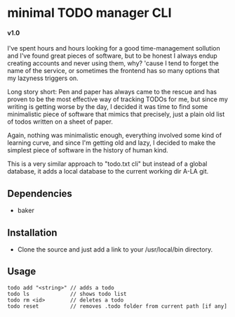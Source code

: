 # minimal TODO manager CLI
#### v1.0

I've spent hours and hours looking for a good time-management sollution and I've found great pieces of software, but to be honest I always endup creating accounts and never using them, why? 'cause I tend to forget the name of the service, or sometimes the frontend has so many options that my lazyness triggers on.

Long story short: Pen and paper has always came to the rescue and has proven to be the most effective way of tracking TODOs for me, but since my writing is getting worse by the day, I decided it was time to find some minimalistic piece of software that mimics that precisely, just a plain old list of todos written on a sheet of paper.

Again, nothing was minimalistic enough, everything involved some kind of learning curve, and since I'm getting old and lazy, I decided to make the simplest piece of software in the history of human kind.

This is a very similar approach to "todo.txt cli" but instead of a global database, it adds a local database to the current working dir A-LA git.


## Dependencies
- baker

## Installation
- Clone the source and just add a link to your /usr/local/bin directory.

## Usage
    todo add "<string>" // adds a todo
    todo ls             // shows todo list
    todo rm <id>        // deletes a todo
    todo reset          // removes .todo folder from current path [if any]
